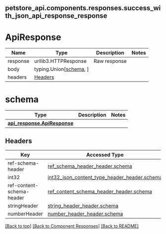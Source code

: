 <a name="top"></a>
## petstore_api.components.responses.success_with_json_api_response_response
# ApiResponse
Name | Type | Description  | Notes
------------- | ------------- | ------------- | -------------
response | urllib3.HTTPResponse | Raw response |
body | typing.Union[[schema](#schema), ] |  |
headers | [Headers](#Headers) |  |

# schema
Type | Description  | Notes
------------- | ------------- | -------------
[**api_response.ApiResponse**](../../components/schema/api_response.ApiResponse.md) |  | 

## Headers

Key | Accessed Type | Description  | Notes
------------- | ------------- | ------------- | -------------
ref-schema-header | [ref_schema_header_header.schema](../../components/headers/ref_schema_header_header.md#schema) | | 
int32 | [int32_json_content_type_header_header.schema](../../components/headers/int32_json_content_type_header_header.md#schema) | | 
ref-content-schema-header | [ref_content_schema_header_header.schema](../../components/headers/ref_content_schema_header_header.md#schema) | | 
stringHeader | [string_header_header.schema](../../components/headers/string_header_header.md#schema) | | 
numberHeader | [number_header_header.schema](../../components/headers/number_header_header.md#schema) | | optional

[[Back to top]](#top) [[Back to Component Responses]](../../../README.md#Component-Responses) [[Back to README]](../../../README.md)
